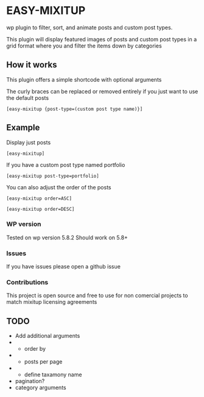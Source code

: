 # EASY-MIXITUP

wp plugin to filter, sort, and animate posts and custom post types.

This plugin will display featured images of posts and custom post types in a grid format where you and filter the items down by categories

## How it works

This plugin offers a simple shortcode with optional arguments

The curly braces can be replaced or removed entirely if you just want to use the default posts

```
[easy-mixitup {post-type=(custom post type name)}]
```

## Example

Display just posts

```
[easy-mixitup]
```

If you have a custom post type named portfolio

```
[easy-mixitup post-type=portfolio]
```

You can also adjust the order of the posts
```
[easy-mixitup order=ASC]
```

```
[easy-mixitup order=DESC]
```

### WP version
Tested on wp version 5.8.2
Should work on 5.8+

### Issues

If you have issues please open a github issue 

### Contributions
This project is open source and free to use for non comercial projects to match mixitup licensing agreements


## TODO

- Add additional arguments
- - order by
- - posts per page
- - define taxamony name
- pagination?
- category arguments